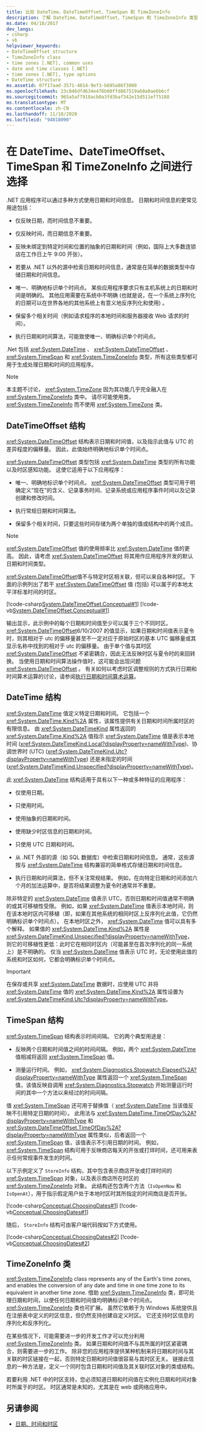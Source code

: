 ```yaml
---
title: 比较 DateTime、DateTimeOffset、TimeSpan 和 TimeZoneInfo
description: 了解 DateTime、DateTimeOffset、TimeSpan 和 TimeZoneInfo 类型之间的差异，以表示 .NET 中的日期和时间信息。
ms.date: 04/10/2017
dev_langs:
- csharp
- vb
helpviewer_keywords:
- DateTimeOffset structure
- TimeZoneInfo class
- time zones [.NET], common uses
- date and time classes [.NET]
- time zones [.NET], type options
- DateTime structure
ms.assetid: 07f17aad-3571-4014-9ef3-b695a86f3800
ms.openlocfilehash: 23c846dfd634e476b60ffd867519a60a0ae6b6cf
ms.sourcegitcommit: 965a5af7918acb0a3fd3baf342e15d511ef75188
ms.translationtype: MT
ms.contentlocale: zh-CN
ms.lasthandoff: 11/18/2020
ms.locfileid: "94818090"
---
```

# <a name="choose-between-datetime-datetimeoffset-timespan-and-timezoneinfo"></a>在 DateTime、DateTimeOffset、TimeSpan 和 TimeZoneInfo 之间进行选择

.NET 应用程序可以通过多种方式使用日期和时间信息。 日期和时间信息的更常见用途包括：

- 仅反映日期，而时间信息不重要。

- 仅反映时间，而日期信息不重要。

- 反映未绑定到特定时间和位置的抽象的日期和时间（例如，国际上大多数连锁店在工作日上午 9:00 开张）。

- 若要从 .NET 以外的源中检索日期和时间信息，通常是在简单的数据类型中存储日期和时间信息。

- 唯一、明确地标识单个时间点。 某些应用程序要求只有主机系统上的日期和时间是明确的。 其他应用需要在系统中不明确 (也就是说，在一个系统上序列化的日期可以在世界各地的其他系统上有意义地反序列化和使用) 。

- 保留多个相关时间（例如请求程序的本地时间和服务器接收 Web 请求的时间）。

- 执行日期和时间算法，可能致使唯一、明确标识单个时间点。

.Net 包括 <xref:System.DateTime> 、 <xref:System.DateTimeOffset> 、 <xref:System.TimeSpan> 和 <xref:System.TimeZoneInfo> 类型，所有这些类型都可用于生成处理日期和时间的应用程序。

> [!NOTE]
> 本主题不讨论， <xref:System.TimeZone> 因为其功能几乎完全融入在 <xref:System.TimeZoneInfo> 类中。 请尽可能使用类， <xref:System.TimeZoneInfo> 而不使用 <xref:System.TimeZone> 类。

## <a name="the-datetimeoffset-structure"></a>DateTimeOffset 结构

<xref:System.DateTimeOffset> 结构表示日期和时间值，以及指示此值与 UTC 的差异程度的偏移量。 因此，此值始终明确地标识单个时间点。

<xref:System.DateTimeOffset> 类型包括 <xref:System.DateTime> 类型的所有功能以及时区感知功能。 这使它适用于以下应用程序：

- 唯一、明确地标识单个时间点。 <xref:System.DateTimeOffset> 类型可用于明确定义“现在”的含义、记录事务时间、记录系统或应用程序事件时间以及记录创建和修改时间。

- 执行常规日期和时间算法。

- 保留多个相关时间，只要这些时间存储为两个单独的值或结构中的两个成员。

> [!NOTE]
> <xref:System.DateTimeOffset> 值的使用频率比 <xref:System.DateTime> 值的更高。 因此，请考虑 <xref:System.DateTimeOffset> 将其用作应用程序开发的默认日期和时间类型。

<xref:System.DateTimeOffset>值不与特定时区相关联，但可以来自各种时区。 下面的示例列出了若干 <xref:System.DateTimeOffset> 值 (包括) 可以属于的本地太平洋标准时间的时区。

[!code-csharp[System.DateTimeOffset.Conceptual#1](../../../samples/snippets/csharp/VS_Snippets_CLR_System/system.DateTimeOffset.Conceptual/cs/Conceptual1.cs#1)]
[!code-vb[System.DateTimeOffset.Conceptual#1](../../../samples/snippets/visualbasic/VS_Snippets_CLR_System/system.DateTimeOffset.Conceptual/vb/Conceptual1.vb#1)]

输出显示，此示例中的每个日期和时间值至少可以属于三个不同时区。 <xref:System.DateTimeOffset>6/10/2007 的值显示，如果日期和时间值表示夏令时，则其相对于 utc 的偏移量甚至不一定对应于原始时区的基本 UTC 偏移量或其显示名称中找到的相对于 utc 的偏移量。 由于单个值与其时区 <xref:System.DateTimeOffset> 不紧密耦合，因此无法反映时区与夏令时的来回转换。 当使用日期和时间算法操作值时，这可能会出现问题 <xref:System.DateTimeOffset> 。 有关如何以考虑时区调整规则的方式执行日期和时间算术运算的讨论，请参阅[执行日期和时间算术运算](performing-arithmetic-operations.md)。

## <a name="the-datetime-structure"></a>DateTime 结构

<xref:System.DateTime> 值定义特定日期和时间。 它包括一个 <xref:System.DateTime.Kind%2A> 属性，该属性提供有关日期和时间所属时区的有限信息。 由 <xref:System.DateTimeKind> 属性返回的 <xref:System.DateTime.Kind%2A> 值指示 <xref:System.DateTime> 值是表示本地时间 (<xref:System.DateTimeKind.Local?displayProperty=nameWithType>)、协调世界时 (UTC) (<xref:System.DateTimeKind.Utc?displayProperty=nameWithType>) 还是未指定的时间 (<xref:System.DateTimeKind.Unspecified?displayProperty=nameWithType>)。

此 <xref:System.DateTime> 结构适用于具有以下一种或多种特征的应用程序：

- 仅使用日期。

- 只使用时间。

- 使用抽象的日期和时间。

- 使用缺少时区信息的日期和时间。

- 只使用 UTC 日期和时间。

- 从 .NET 外部的源（如 SQL 数据库）中检索日期和时间信息。 通常，这些源按与 <xref:System.DateTime> 结构兼容的简单格式存储日期和时间信息。

- 执行日期和时间算法，但不关注常规结果。 例如，在向特定日期和时间添加六个月的加法运算中，是否将结果调整为夏令时通常并不重要。

除非特定的 <xref:System.DateTime> 值表示 UTC，否则日期和时间值通常不明确的或其可移植性受限。 例如，如果 <xref:System.DateTime> 值表示本地时间，则在该本地时区内可移植（即，如果在其他系统的相同时区上反序列化此值，它仍然明确标识单个时间点）。 在本地时区之外， <xref:System.DateTime> 值可以具有多个解释。 如果值的 <xref:System.DateTime.Kind%2A> 属性是 <xref:System.DateTimeKind.Unspecified?displayProperty=nameWithType>，则它的可移植性更低：此时它在相同时区内（可能甚至在首次序列化的同一系统上）是不明确的。 仅当 <xref:System.DateTime> 值表示 UTC 时，无论使用此值的系统和时区如何，它都会明确标识单个时间点。

> [!IMPORTANT]
> 在保存或共享 <xref:System.DateTime> 数据时，应使用 UTC 并将 <xref:System.DateTime> 值的 <xref:System.DateTime.Kind%2A> 属性设置为 <xref:System.DateTimeKind.Utc?displayProperty=nameWithType>。

## <a name="the-timespan-structure"></a>TimeSpan 结构

<xref:System.TimeSpan> 结构表示时间间隔。 它的两个典型用途是：

- 反映两个日期和时间值之间的时间间隔。 例如，两个 <xref:System.DateTime> 值相减将返回 <xref:System.TimeSpan> 值。

- 测量运行时间。 例如， <xref:System.Diagnostics.Stopwatch.Elapsed%2A?displayProperty=nameWithType> 属性返回一个 <xref:System.TimeSpan> 值，该值反映自调用 <xref:System.Diagnostics.Stopwatch> 开始测量运行时间的其中一个方法以来经过的时间间隔。

值 <xref:System.TimeSpan> 还可用于替换值（ <xref:System.DateTime> 当该值反映不引用特定日期的时间）。 此用法与 <xref:System.DateTime.TimeOfDay%2A?displayProperty=nameWithType> 和 <xref:System.DateTimeOffset.TimeOfDay%2A?displayProperty=nameWithType> 属性类似，后者返回一个 <xref:System.TimeSpan> 值，该值表示不引用日期的时间。 例如， <xref:System.TimeSpan> 结构可用于反映商店每天的开张或打烊时间，还可用来表示任何常规事件发生的时间。

以下示例定义了 `StoreInfo` 结构，其中包含表示商店开张或打烊时间的 <xref:System.TimeSpan> 对象，以及表示商店所在时区的 <xref:System.TimeZoneInfo> 对象。 此结构还包含两个方法（`IsOpenNow` 和 `IsOpenAt`），用于指示假定用户处于本地时区时其所指定的时间商店是否开张。

[!code-csharp[Conceptual.ChoosingDates#1](../../../samples/snippets/csharp/VS_Snippets_CLR/conceptual.choosingdates/cs/datetimereplacement1.cs#1)]
[!code-vb[Conceptual.ChoosingDates#1](../../../samples/snippets/visualbasic/VS_Snippets_CLR/conceptual.choosingdates/vb/datetimereplacement1.vb#1)]

随后， `StoreInfo` 结构可由客户端代码按如下方式使用。

[!code-csharp[Conceptual.ChoosingDates#2](../../../samples/snippets/csharp/VS_Snippets_CLR/conceptual.choosingdates/cs/datetimereplacement1.cs#2)]
[!code-vb[Conceptual.ChoosingDates#2](../../../samples/snippets/visualbasic/VS_Snippets_CLR/conceptual.choosingdates/vb/datetimereplacement1.vb#2)]

## <a name="the-timezoneinfo-class"></a>TimeZoneInfo 类

<xref:System.TimeZoneInfo> class represents any of the Earth's time zones, and enables the conversion of any date and time in one time zone to its equivalent in another time zone. 借助 <xref:System.TimeZoneInfo> 类，即可处理日期和时间，以使任何日期和时间值均明确标识单个时间点。 <xref:System.TimeZoneInfo> 类也可扩展。 虽然它依赖于为 Windows 系统提供且在注册表中定义的时区信息，但仍然支持创建自定义时区。 它还支持时区信息的序列化和反序列化。

在某些情况下，可能需要进一步的开发工作才可以充分利用 <xref:System.TimeZoneInfo> 类。 如果日期和时间值不与其所属的时区紧密耦合，则需要进一步的工作。 除非您的应用程序提供某种机制来将日期和时间与其关联的时区链接在一起，否则特定日期和时间值很容易与其时区无关。 链接此信息的一种方法是，定义一个同时包含日期和时间值及其关联时区对象的类或结构。

若要利用 .NET 中的时区支持，您必须知道日期和时间值在实例化日期和时间对象时所属于的时区。 时区通常是未知的，尤其是在 web 或网络应用中。

## <a name="see-also"></a>另请参阅

- [日期、时间和时区](index.md)
